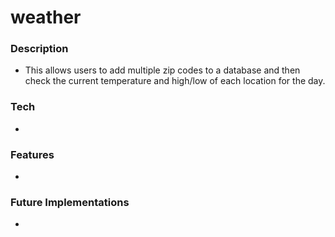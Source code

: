 # weather

### Description
- This allows users to add multiple zip codes to a database and then check the current temperature and high/low of each location for the day.
### Tech
-
### Features
-
### Future Implementations
-
